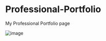 # Professional-Portfolio
My Professional Portfolio page



![image](https://user-images.githubusercontent.com/78440638/116813232-6c131500-ab2d-11eb-96c1-66c90f6433fb.png)
